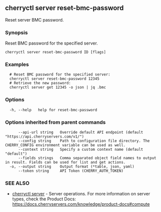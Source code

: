 ## cherryctl server reset-bmc-password

Reset server BMC password.

### Synopsis

Reset BMC password for the specified server.

```
cherryctl server reset-bmc-password ID [flags]
```

### Examples

```
  # Reset BMC password for the specified server:
  cherryctl server reset-bmc-password 12345
  # Retrieve the new password:
  cherryctl server get 12345 -o json | jq .bmc
```

### Options

```
  -h, --help   help for reset-bmc-password
```

### Options inherited from parent commands

```
      --api-url string   Override default API endpoint (default "https://api.cherryservers.com/v1/")
      --config string    Path to configuration file directory. The CHERRY_CONFIG environment variable can be used as well.
      --context string   Specify a custom context name (default "default")
      --fields strings   Comma separated object field names to output in result. Fields can be used for list and get actions.
  -o, --output string    Output format (*table, json, yaml)
      --token string     API Token (CHERRY_AUTH_TOKEN)
```

### SEE ALSO

* [cherryctl server](cherryctl_server.md)	 - Server operations. For more information on server types, check the Product Docs: https://docs.cherryservers.com/knowledge/product-docs#compute

